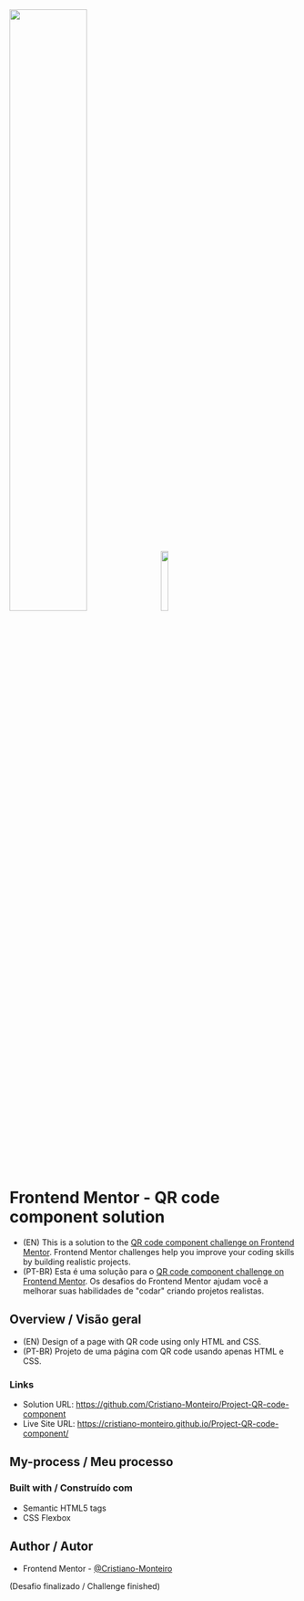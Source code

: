 <div>
    <img src="https://user-images.githubusercontent.com/91402144/158280358-4e96476f-5320-4b70-ae83-58876b5a04fd.png" width="52%">
    <img src="https://user-images.githubusercontent.com/91402144/158280393-3d2f10f2-5c4d-47d9-beef-023fca30e004.png" width="16.35%">
</div>

# Frontend Mentor - QR code component solution
- (EN) This is a solution to the [QR code component challenge on Frontend Mentor](https://www.frontendmentor.io/challenges/qr-code-component-iux_sIO_H). Frontend Mentor challenges help you improve your coding skills by building realistic projects. 
- (PT-BR) Esta é uma solução para o [QR code component challenge on Frontend Mentor](https://www.frontendmentor.io/challenges/qr-code-component-iux_sIO_H). Os desafios do Frontend Mentor ajudam você a melhorar suas habilidades de "codar" criando projetos realistas.

## Overview / Visão geral
- (EN) Design of a page with QR code using only HTML and CSS.
- (PT-BR) Projeto de uma página com QR code usando apenas HTML e CSS.

### Links
- Solution URL: https://github.com/Cristiano-Monteiro/Project-QR-code-component
- Live Site URL: https://cristiano-monteiro.github.io/Project-QR-code-component/

## My-process / Meu processo
### Built with / Construído com
- Semantic HTML5 tags
- CSS Flexbox

## Author / Autor
- Frontend Mentor - [@Cristiano-Monteiro](https://www.frontendmentor.io/profile/Cristiano-Monteiro)

(Desafio finalizado / Challenge finished)
